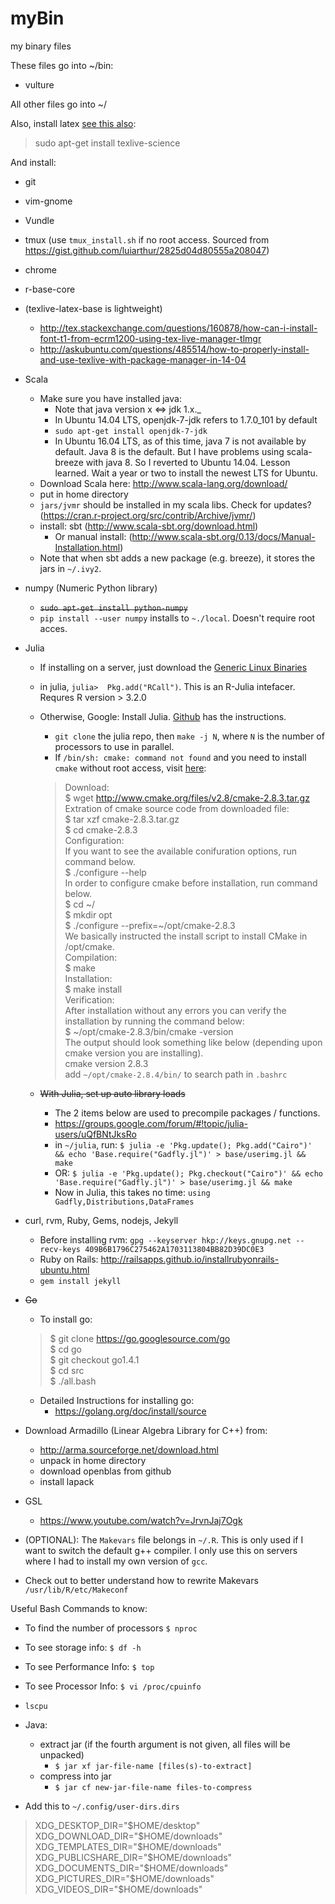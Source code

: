 # myBin
my binary files

These files go into ~/bin:
- vulture

All other files go into ~/

Also, install latex [see this also](http://tex.stackexchange.com/questions/106113/is-there-any-way-to-have-a-latex-compiler-on-a-mac-without-root-access):
> sudo apt-get install texlive-science

And install:
- git
- vim-gnome
- Vundle
- tmux (use `tmux_install.sh` if no root access. Sourced from https://gist.github.com/luiarthur/2825d04d80555a208047)
- chrome
- r-base-core
- (texlive-latex-base is lightweight)
    - http://tex.stackexchange.com/questions/160878/how-can-i-install-font-t1-from-ecrm1200-using-tex-live-manager-tlmgr
    - http://askubuntu.com/questions/485514/how-to-properly-install-and-use-texlive-with-package-manager-in-14-04
- Scala
    - Make sure you have installed java: 
        - Note that java version x <=> jdk 1.x._
        - In Ubuntu 14.04 LTS, openjdk-7-jdk refers to 1.7.0_101 by default
        - `sudo apt-get install openjdk-7-jdk`
        - In Ubuntu 16.04 LTS, as of this time, java 7 is not available by default. Java 8 is the default. But I have problems using scala-breeze with java 8. So I reverted to Ubuntu 14.04. Lesson learned. Wait a year or two to install the newest LTS for Ubuntu.
    - Download Scala here: http://www.scala-lang.org/download/
    - put in home directory 
    - `jars/jvmr` should be installed in my scala libs. Check for updates? (https://cran.r-project.org/src/contrib/Archive/jvmr/)
    - install: sbt (http://www.scala-sbt.org/download.html)
        - Or manual install: (http://www.scala-sbt.org/0.13/docs/Manual-Installation.html)
    - Note that when sbt adds a new package (e.g. breeze), it stores the jars in `~/.ivy2`.
- numpy (Numeric Python library)
    - ~~`sudo apt-get install python-numpy`~~
    - `pip install --user numpy` installs to `~./local`. Doesn't require root acces.
- Julia
    - If installing on a server, just download the [Generic Linux Binaries](http://julialang.org/downloads/)
    - in julia, `julia>  Pkg.add("RCall")`. This is an R-Julia intefacer. Requres R version > 3.2.0
    - Otherwise, Google: Install Julia. [Github](https://github.com/JuliaLang/julia) has the instructions. 
        - `git clone` the julia repo, then `make -j N`, where `N` is the number of processors to use in parallel.
        - If `/bin/sh: cmake: command not found` and you need to install `cmake` without root access, visit [here](http://geeksww.com/tutorials/operating_systems/linux/installation/downloading_compiling_and_installing_cmake_on_linux.php): 

        > Download:  
        > $ wget http://www.cmake.org/files/v2.8/cmake-2.8.3.tar.gz  
        > Extration of cmake source code from downloaded file:  
        > $ tar xzf cmake-2.8.3.tar.gz  
        > $ cd cmake-2.8.3  
        > Configuration:  
        > If you want to see the available conifuration options, run command below.  
        > $ ./configure --help  
        > In order to configure cmake before installation, run command below.  
        > $ cd ~/  
        > $ mkdir opt  
        > $ ./configure --prefix=~/opt/cmake-2.8.3  
        > We basically instructed the install script to install CMake in /opt/cmake.  
        > Compilation:  
        > $ make  
        > Installation:  
        > $ make install  
        > Verification:  
        > After installation without any errors you can verify the installation by running the command below:  
        > $ ~/opt/cmake-2.8.3/bin/cmake -version  
        > The output should look something like below (depending upon cmake version you are installing).  
        > cmake version 2.8.3  
        > add `~/opt/cmake-2.8.4/bin/` to search path in `.bashrc`
        
    - ~~With Julia, set up auto library loads~~
      - The 2 items below are used to precompile packages / functions.
      - https://groups.google.com/forum/#!topic/julia-users/uQfBNtJksRo
      - in `~/julia`, run: `$ julia -e 'Pkg.update(); Pkg.add("Cairo")' && echo 'Base.require("Gadfly.jl")' > base/userimg.jl && make`
      - OR: `$ julia -e 'Pkg.update(); Pkg.checkout("Cairo")' && echo 'Base.require("Gadfly.jl")' > base/userimg.jl && make`
      - Now in Julia, this takes no time: `using Gadfly,Distributions,DataFrames`
- curl, rvm, Ruby, Gems, nodejs, Jekyll
    - Before installing rvm: `gpg --keyserver hkp://keys.gnupg.net --recv-keys 409B6B1796C275462A1703113804BB82D39DC0E3`
    - Ruby on Rails: http://railsapps.github.io/installrubyonrails-ubuntu.html
    - `gem install jekyll`
- ~~Go~~
    - To install go:
    
    > $ git clone https://go.googlesource.com/go  
    > $ cd go  
    > $ git checkout go1.4.1  
    > $ cd src  
    > $ ./all.bash  

    - Detailed Instructions for installing go:
        - https://golang.org/doc/install/source 
- Download Armadillo (Linear Algebra Library for C++) from:
    - http://arma.sourceforge.net/download.html
    - unpack in home directory
    - download openblas from github
    - install lapack

- GSL
  - https://www.youtube.com/watch?v=JrvnJaj7Ogk

- (OPTIONAL): The `Makevars` file belongs in `~/.R`. This is only used if I want to switch the default g++ compiler. I only use this on servers where I had to install my own version of `gcc`.
- Check out to better understand how to rewrite Makevars `/usr/lib/R/etc/Makeconf` 
 

Useful Bash Commands to know:

- To find the number of processors
    `$ nproc`
- To see storage info:
    `$ df -h`
- To see Performance Info:
    `$ top`
- To see Processor Info:
    `$ vi /proc/cpuinfo`
- `lscpu`

- Java:
  - extract jar (if the fourth argument is not given, all files will be unpacked)
    - `$ jar xf jar-file-name [files(s)-to-extract]`
  - compress into jar
    - `$ jar cf new-jar-file-name files-to-compress`

- Add this to `~/.config/user-dirs.dirs`
> XDG_DESKTOP_DIR="$HOME/desktop"  
> XDG_DOWNLOAD_DIR="$HOME/downloads"  
> XDG_TEMPLATES_DIR="$HOME/downloads"  
> XDG_PUBLICSHARE_DIR="$HOME/downloads"  
> XDG_DOCUMENTS_DIR="$HOME/downloads"  
> XDG_PICTURES_DIR="$HOME/downloads"  
> XDG_VIDEOS_DIR="$HOME/downloads"  
